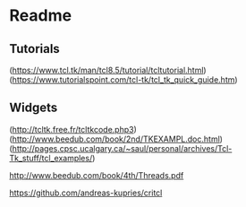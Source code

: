 # Readme

## Tutorials

(https://www.tcl.tk/man/tcl8.5/tutorial/tcltutorial.html)
(https://www.tutorialspoint.com/tcl-tk/tcl_tk_quick_guide.htm)

## Widgets

(http://tcltk.free.fr/tcltkcode.php3)
(http://www.beedub.com/book/2nd/TKEXAMPL.doc.html)
(http://pages.cpsc.ucalgary.ca/~saul/personal/archives/Tcl-Tk_stuff/tcl_examples/)

<!-- http://www.beedub.com/book/ -->

http://www.beedub.com/book/4th/Threads.pdf

https://github.com/andreas-kupries/critcl
